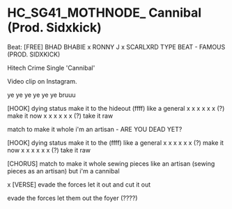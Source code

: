 # HC_SG41_MOTHNODE_ Cannibal (Prod. Sidxkick)
Beat: [FREE] BHAD BHABIE x RONNY J x SCARLXRD TYPE BEAT - FAMOUS (PROD. SIDXKICK)

Hitech Crime Single 'Cannibal'

Video clip on Instagram.

ye ye ye ye ye ye
bruuu

[HOOK]
dying status make it to the hideout (ffff)
like a general
x x x x x x (?)
make it now
x x x x x x (?)
take it raw

match to make it whole
i'm an artisan - ARE YOU DEAD YET?

[HOOK]
dying status make it to the (ffff)
like a general
x x x x x x (?)
make it now
x x x x x x (?)
take it raw

[CHORUS]
match to make it whole
sewing pieces like an artisan (sewing pieces as an artisan) 
but i'm a cannibal

x
[VERSE] 
evade the forces
let it out and cut it out

evade the forces 
let them out the foyer (????)


